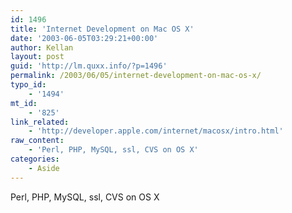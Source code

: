 ```yaml
---
id: 1496
title: 'Internet Development on Mac OS X'
date: '2003-06-05T03:29:21+00:00'
author: Kellan
layout: post
guid: 'http://lm.quxx.info/?p=1496'
permalink: /2003/06/05/internet-development-on-mac-os-x/
typo_id:
    - '1494'
mt_id:
    - '825'
link_related:
    - 'http://developer.apple.com/internet/macosx/intro.html'
raw_content:
    - 'Perl, PHP, MySQL, ssl, CVS on OS X'
categories:
    - Aside
---
```


Perl, PHP, MySQL, ssl, CVS on OS X